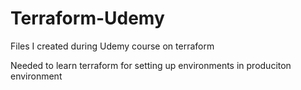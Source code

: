 # Terraform-Udemy
Files I created during Udemy course on terraform 

Needed to learn terraform for setting up environments in produciton environment
